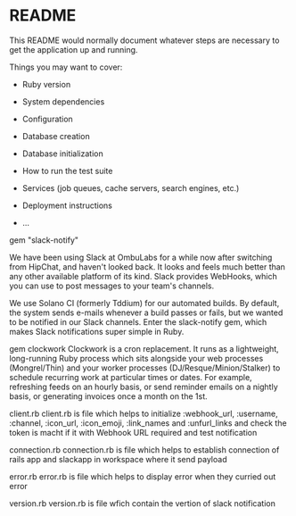 # README

This README would normally document whatever steps are necessary to get the
application up and running.

Things you may want to cover:

* Ruby version

* System dependencies

* Configuration

* Database creation

* Database initialization

* How to run the test suite

* Services (job queues, cache servers, search engines, etc.)

* Deployment instructions

* ...

gem "slack-notify"

We have been using Slack at OmbuLabs for a while now after switching from HipChat, and haven't looked back. It looks and feels much better than any other available platform of its kind. Slack provides WebHooks, which you can use to post messages to your team's channels.

We use Solano CI (formerly Tddium) for our automated builds. By default, the system sends e-mails whenever a build passes or fails, but we wanted to be notified in our Slack channels. Enter the slack-notify gem, which makes Slack notifications super simple in Ruby.

gem clockwork
Clockwork is a cron replacement. It runs as a lightweight, long-running Ruby process which sits alongside your web processes (Mongrel/Thin) and your worker processes (DJ/Resque/Minion/Stalker) to schedule recurring work at particular times or dates. For example, refreshing feeds on an hourly basis, or send reminder emails on a nightly basis, or generating invoices once a month on the 1st.

client.rb 
client.rb is file which helps to initialize :webhook_url, :username, :channel, :icon_url, :icon_emoji, :link_names and :unfurl_links and check the token is macht if it with Webhook URL required and  test notification

connection.rb
connection.rb is file which helps to establish connection of rails app and slackapp in workspace where it send payload

error.rb
error.rb is file which helps to display error when they curried out error

version.rb
version.rb is file wfich contain the vertion of slack notification
